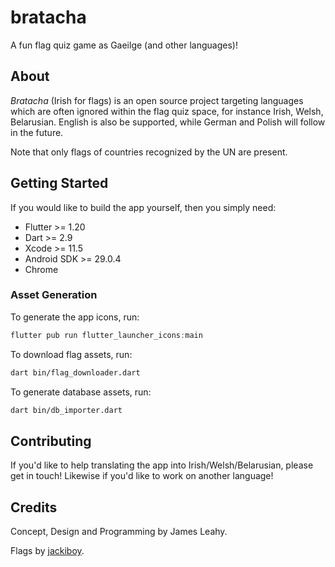 # bratacha

A fun flag quiz game as Gaeilge (and other languages)!

## About

*Bratacha* (Irish for flags) is an open source project targeting languages which are often ignored within the flag quiz space, for instance Irish, Welsh, Belarusian. English is also be supported, while German and Polish will follow in the future.

Note that only flags of countries recognized by the UN are present.

## Getting Started

If you would like to build the app yourself, then you simply need:

- Flutter >= 1.20
- Dart >= 2.9
- Xcode >= 11.5
- Android SDK >= 29.0.4
- Chrome

### Asset Generation

To generate the app icons, run:

```dart
flutter pub run flutter_launcher_icons:main
```

To download flag assets, run:

```sh
dart bin/flag_downloader.dart
```

To generate database assets, run:

```sh
dart bin/db_importer.dart
```

## Contributing

If you'd like to help translating the app into Irish/Welsh/Belarusian, please get in touch! Likewise if you'd like to work on another language!

## Credits

Concept, Design and Programming by James Leahy.

Flags by [jackiboy](https://github.com/jackiboy/flagpack).
